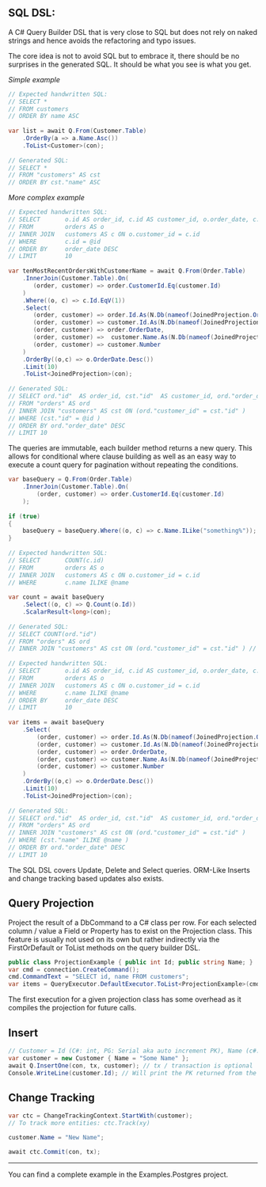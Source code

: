 ﻿
## SQL DSL:

A C# Query Builder DSL that is very close to SQL but does not rely on naked strings and hence avoids the refactoring and typo issues. 

The core idea is not to avoid SQL but to embrace it, there should be no surprises in the generated SQL. It should be what you see is what you get.

*Simple example*
```csharp
// Expected handwritten SQL:  
// SELECT *  
// FROM customers  
// ORDER BY name ASC  
  
var list = await Q.From(Customer.Table)  
    .OrderBy(a => a.Name.Asc())  
    .ToList<Customer>(con);  
  
// Generated SQL:  
// SELECT *  
// FROM "customers" AS cst  
// ORDER BY cst."name" ASC
```

*More complex example*
```csharp
// Expected handwritten SQL:  
// SELECT       o.id AS order_id, c.id AS customer_id, o.order_date, c.name AS customer_name, c.number  
// FROM         orders AS o  
// INNER JOIN   customers AS c ON o.customer_id = c.id  
// WHERE        c.id = @id 
// ORDER BY     order_date DESC  
// LIMIT        10  
  
var tenMostRecentOrdersWithCustomerName = await Q.From(Order.Table)  
    .InnerJoin(Customer.Table).On(
       (order, customer) => order.CustomerId.Eq(customer.Id)
    )  
    .Where((o, c) => c.Id.EqV(1))  
    .Select(  
       (order, customer) => order.Id.As(N.Db(nameof(JoinedProjection.OrderId))),   
       (order, customer) => customer.Id.As(N.Db(nameof(JoinedProjection.CustomerId))),   
       (order, customer) => order.OrderDate,   
       (order, customer) =>  customer.Name.As(N.Db(nameof(JoinedProjection.CustomerName))),   
       (order, customer) => customer.Number  
    )  
    .OrderBy((o,c) => o.OrderDate.Desc())  
    .Limit(10)  
    .ToList<JoinedProjection>(con);  
  
// Generated SQL:  
// SELECT ord."id"  AS order_id, cst."id"  AS customer_id, ord."order_date" , cst."name"  AS customer_name, cst."number" 
// FROM "orders" AS ord  
// INNER JOIN "customers" AS cst ON (ord."customer_id" = cst."id" ) 
// WHERE (cst."id" = @id ) 
// ORDER BY ord."order_date" DESC 
// LIMIT 10
```

The queries are immutable, each builder method returns a new query. This allows for conditional where clause building as well as an easy way to execute a count query for pagination without repeating the conditions.

```csharp
var baseQuery = Q.From(Order.Table)  
    .InnerJoin(Customer.Table).On(
        (order, customer) => order.CustomerId.Eq(customer.Id)
    );  
  
if (true)  
{  
    baseQuery = baseQuery.Where((o, c) => c.Name.ILike("something%"));  
}  
  
// Expected handwritten SQL:  
// SELECT       COUNT(c.id)  
// FROM         orders AS o  
// INNER JOIN   customers AS c ON o.customer_id = c.id  
// WHERE        c.name ILIKE @name  
  
var count = await baseQuery  
    .Select((o, c) => Q.Count(o.Id))  
    .ScalarResult<long>(con);  
  
// Generated SQL:  
// SELECT COUNT(ord."id") 
// FROM "orders" AS ord  
// INNER JOIN "customers" AS cst ON (ord."customer_id" = cst."id" ) // WHERE (cst."name" ILIKE @name )   
  
// Expected handwritten SQL:  
// SELECT       o.id AS order_id, c.id AS customer_id, o.order_date, c.name AS customer_name, c.number  
// FROM         orders AS o  
// INNER JOIN   customers AS c ON o.customer_id = c.id  
// WHERE        c.name ILIKE @name 
// ORDER BY     order_date DESC  
// LIMIT        10  
  
var items = await baseQuery  
    .Select(  
        (order, customer) => order.Id.As(N.Db(nameof(JoinedProjection.OrderId))),   
        (order, customer) => customer.Id.As(N.Db(nameof(JoinedProjection.CustomerId))),   
        (order, customer) => order.OrderDate,   
        (order, customer) => customer.Name.As(N.Db(nameof(JoinedProjection.CustomerName))),   
        (order, customer) => customer.Number  
    )  
    .OrderBy((o,c) => o.OrderDate.Desc())  
    .Limit(10)  
    .ToList<JoinedProjection>(con);  
  
// Generated SQL:  
// SELECT ord."id"  AS order_id, cst."id"  AS customer_id, ord."order_date" , cst."name"  AS customer_name, cst."number" 
// FROM "orders" AS ord  
// INNER JOIN "customers" AS cst ON (ord."customer_id" = cst."id" ) 
// WHERE (cst."name" ILIKE @name ) 
// ORDER BY ord."order_date" DESC 
// LIMIT 10
```

The SQL DSL covers Update, Delete and Select queries. ORM-Like Inserts and change tracking based updates also exists.

## Query Projection

Project the result of a DbCommand to a C# class per row. For each selected column / value a Field or Property has to exist on the Projection class. This feature is usually not used on its own but rather indirectly via the FirstOrDefault or ToList methods on the query builder DSL.

```csharp
public class ProjectionExample { public int Id; public string Name; }
var cmd = connection.CreateCommand();
cmd.CommandText = "SELECT id, name FROM customers";
var items = QueryExecutor.DefaultExecutor.ToList<ProjectionExample>(cmd);
```

The first execution for a given projection class has some overhead as it compiles the projection for future calls. 


## Insert

```csharp
// Customer = Id (C#: int, PG: Serial aka auto increment PK), Name (c#: string, PG: text)
var customer = new Customer { Name = "Some Name" };
await Q.InsertOne(con, tx, customer); // tx / transaction is optional
Console.WriteLine(customer.Id); // Will print the PK returned from the DB
```

## Change Tracking
```csharp
var ctc = ChangeTrackingContext.StartWith(customer);
// To track more entities: ctc.Track(xy)

customer.Name = "New Name";

await ctc.Commit(con, tx);
```

---

You can find a complete example in the Examples.Postgres project.
